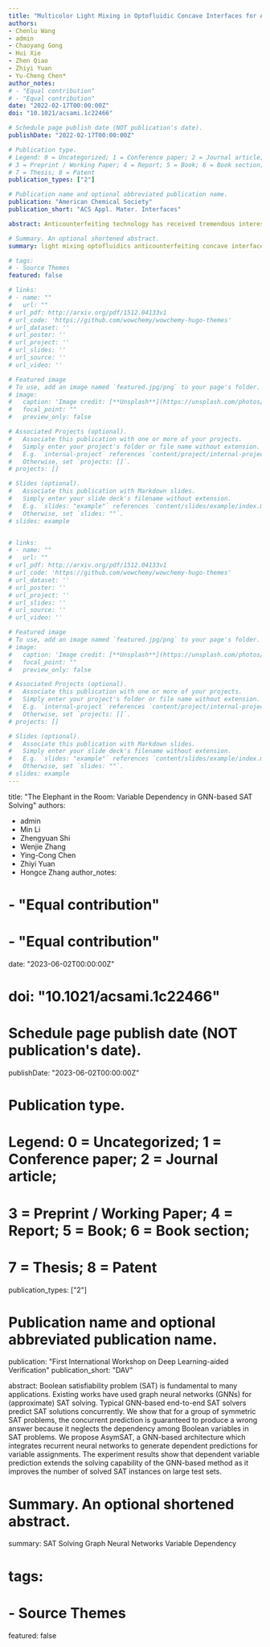 ```yaml
---
title: "Multicolor Light Mixing in Optofluidic Concave Interfaces for Anticounterfeiting with Deep Learning Authentication"
authors:
- Chenlu Wang
- admin
- Chaoyang Gong
- Hui Xie
- Zhen Qiao
- Zhiyi Yuan
- Yu-Cheng Chen*
author_notes:
# - "Equal contribution"
# - "Equal contribution"
date: "2022-02-17T00:00:00Z"
doi: "10.1021/acsami.1c22466"

# Schedule page publish date (NOT publication's date).
publishDate: "2022-02-17T00:00:00Z"

# Publication type.
# Legend: 0 = Uncategorized; 1 = Conference paper; 2 = Journal article;
# 3 = Preprint / Working Paper; 4 = Report; 5 = Book; 6 = Book section;
# 7 = Thesis; 8 = Patent
publication_types: ["2"]

# Publication name and optional abbreviated publication name.
publication: "American Chemical Society"
publication_short: "ACS Appl. Mater. Interfaces"

abstract: Anticounterfeiting technology has received tremendous interest for its significance in daily necessities, medical industry, and high-end products. Confidential tags based on photoluminescence are one of the most widely used approaches for their vivid visualization and high throughput. However, the complexity of confidential tags is generally limited to the accessibility of inks and their spatial location; generating an infinite combination of emission colors is therefore a challenging task. Here, we demonstrate a concept to create complex color light mixing in a confined space formed by microscale optofluidic concave interfaces. Infinite color combination and capacity were generated through chaotic behavior of light mixing and interaction in an ininkjet-printed skydome structure. Through the chaotic mixing of emission intensity, wavelength, and light propagation trajectories, the visionary patterns serve as a highly unclonable label. Finally, a deep learning-based machine vision system was built for the authentication process. The developed anticounterfeiting system may provide inspiration for utilizing space color mixing in optical security and communication applications.

# Summary. An optional shortened abstract.
summary: light mixing optofluidics anticounterfeiting concave interface deep learning

# tags:
# - Source Themes
featured: false

# links:
# - name: ""
#   url: ""
# url_pdf: http://arxiv.org/pdf/1512.04133v1
# url_code: 'https://github.com/wowchemy/wowchemy-hugo-themes'
# url_dataset: ''
# url_poster: ''
# url_project: ''
# url_slides: ''
# url_source: ''
# url_video: ''

# Featured image
# To use, add an image named `featured.jpg/png` to your page's folder. 
# image:
#   caption: 'Image credit: [**Unsplash**](https://unsplash.com/photos/jdD8gXaTZsc)'
#   focal_point: ""
#   preview_only: false

# Associated Projects (optional).
#   Associate this publication with one or more of your projects.
#   Simply enter your project's folder or file name without extension.
#   E.g. `internal-project` references `content/project/internal-project/index.md`.
#   Otherwise, set `projects: []`.
# projects: []

# Slides (optional).
#   Associate this publication with Markdown slides.
#   Simply enter your slide deck's filename without extension.
#   E.g. `slides: "example"` references `content/slides/example/index.md`.
#   Otherwise, set `slides: ""`.
# slides: example


# links:
# - name: ""
#   url: ""
# url_pdf: http://arxiv.org/pdf/1512.04133v1
# url_code: 'https://github.com/wowchemy/wowchemy-hugo-themes'
# url_dataset: ''
# url_poster: ''
# url_project: ''
# url_slides: ''
# url_source: ''
# url_video: ''

# Featured image
# To use, add an image named `featured.jpg/png` to your page's folder. 
# image:
#   caption: 'Image credit: [**Unsplash**](https://unsplash.com/photos/jdD8gXaTZsc)'
#   focal_point: ""
#   preview_only: false

# Associated Projects (optional).
#   Associate this publication with one or more of your projects.
#   Simply enter your project's folder or file name without extension.
#   E.g. `internal-project` references `content/project/internal-project/index.md`.
#   Otherwise, set `projects: []`.
# projects: []

# Slides (optional).
#   Associate this publication with Markdown slides.
#   Simply enter your slide deck's filename without extension.
#   E.g. `slides: "example"` references `content/slides/example/index.md`.
#   Otherwise, set `slides: ""`.
# slides: example
---
```


title: "The Elephant in the Room: Variable Dependency in GNN-based SAT Solving"
authors:
- admin
- Min Li
- Zhengyuan Shi
- Wenjie Zhang
- Ying-Cong Chen
- Zhiyi Yuan
- Hongce Zhang
author_notes:
# - "Equal contribution"
# - "Equal contribution"
date: "2023-06-02T00:00:00Z"
# doi: "10.1021/acsami.1c22466"

# Schedule page publish date (NOT publication's date).
publishDate: "2023-06-02T00:00:00Z"

# Publication type.
# Legend: 0 = Uncategorized; 1 = Conference paper; 2 = Journal article;
# 3 = Preprint / Working Paper; 4 = Report; 5 = Book; 6 = Book section;
# 7 = Thesis; 8 = Patent
publication_types: ["2"]

# Publication name and optional abbreviated publication name.
publication: "First International Workshop on Deep Learning-aided Verification"
publication_short: "DAV"

abstract: Boolean satisfiability problem (SAT) is fundamental to many applications. Existing works have used graph neural networks (GNNs) for (approximate) SAT solving. Typical GNN-based end-to-end SAT solvers predict SAT solutions concurrently. We show that for a group of symmetric SAT problems, the concurrent prediction is guaranteed to produce a wrong answer because it neglects the dependency among Boolean variables in SAT problems. We propose AsymSAT, a GNN-based architecture which integrates recurrent neural networks to generate dependent predictions for variable assignments. The experiment results show that dependent variable prediction extends the solving capability of the GNN-based method as it improves the number of solved SAT instances on large test sets.

# Summary. An optional shortened abstract.
summary: SAT Solving  Graph Neural Networks  Variable Dependency

# tags:
# - Source Themes
featured: false


